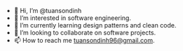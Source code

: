 - 👋 Hi, I’m @tuansondinh
- 👀 I’m interested in software engineering.
- 🌱 I’m currently learning design patterns and clean code.
- 💞️ I’m looking to collaborate on software projects.
- 📫 How to reach me tuansondinh96@gmail.com.

<!---
tuansondinh/tuansondinh is a ✨ special ✨ repository because its `README.md` (this file) appears on your GitHub profile.
You can click the Preview link to take a look at your changes.
--->
